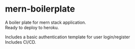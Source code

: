 # mern-boilerplate
A boiler plate for mern stack application. <br/>
Ready to deploy to heroku. <br/>


Includes a basic authentication template for user login/register <br/>
Includes CI/CD.
